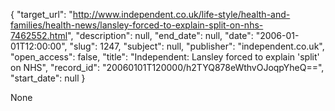 {
  "target_url": "http://www.independent.co.uk/life-style/health-and-families/health-news/lansley-forced-to-explain-split-on-nhs-7462552.html", 
  "description": null, 
  "end_date": null, 
  "date": "2006-01-01T12:00:00", 
  "slug": 1247, 
  "subject": null, 
  "publisher": "independent.co.uk", 
  "open_access": false, 
  "title": "Independent: Lansley forced to explain 'split' on NHS", 
  "record_id": "20060101T120000/h2TYQ878eWthvOJoqpYheQ==", 
  "start_date": null
}

None
